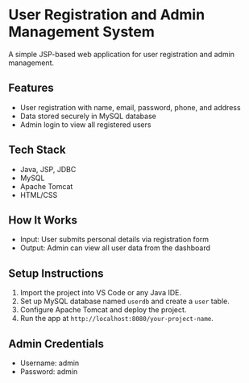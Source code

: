 # User Registration and Admin Management System

A simple JSP-based web application for user registration and admin management.

## Features
- User registration with name, email, password, phone, and address
- Data stored securely in MySQL database
- Admin login to view all registered users

## Tech Stack
- Java, JSP, JDBC
- MySQL
- Apache Tomcat
- HTML/CSS

## How It Works
- Input: User submits personal details via registration form
- Output: Admin can view all user data from the dashboard

## Setup Instructions
1. Import the project into VS Code or any Java IDE.
2. Set up MySQL database named `userdb` and create a `user` table.
3. Configure Apache Tomcat and deploy the project.
4. Run the app at `http://localhost:8080/your-project-name`.

## Admin Credentials
- Username: admin  
- Password: admin
